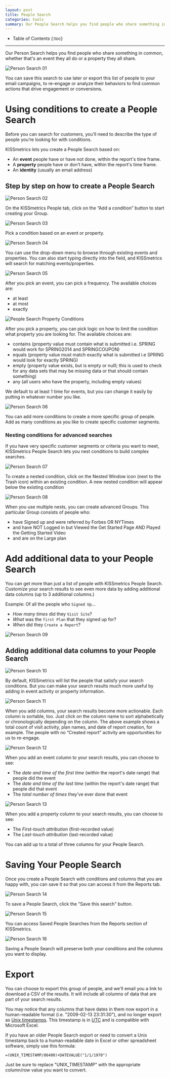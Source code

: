 ```yaml
---
layout: post
title: People Search
categories: tools
summary: Our People Search helps you find people who share something in common, whether that's an event they all do or a property they all share.
---
```

* Table of Contents
{:toc}
* * *

Our Person Search helps you find people who share something in common, whether that's an event they all do or a property they all share.

![Person Search 01][ss01]

You can save this search to use later or export this list of people to your email campaigns, to re-engage or analyze their behaviors to find common actions that drive engagement or conversions.

# Using conditions to create a People Search

Before you can search for customers, you’ll need to describe the type of people you’re looking for with conditions.

KISSmetrics lets you create a People Search based on:

* An **event** people have or have not done, within the report's time frame.
* A **property** people have or don’t have, within the report's time frame.
* An **identity** (usually an email address)

## Step by step on how to create a People Search

![Person Search 02][ss02]

On the KISSmetrics People tab, click on the “Add a condition” button to start creating your Group.

![Person Search 03][ss03]

Pick a condition based on an event or property.

![Person Search 04][ss04]

You can use the drop-down menu to browse through existing events and properties. You can also start typing directly into the field, and KISSmetrics will search for matching events/properties.

![Person Search 05][ss05]

After you pick an event, you can pick a frequency. The available choices are:

* at least
* at most
* exactly

![People Search Property Conditions][ss17]

After you pick a property, you can pick logic on how to limit the condition what property you are looking for. The available choices are:

* contains (property value must contain what is submitted i.e. SPRING would work for SPRING2014 and SPRINGCOUPON)
* equals (property value must match exactly what is submitted i.e SPRING would look for exactly SPRING)
* empty (property value exists, but is empty or nulll; this is used to check for any data sets that may be missing data or that should contain something)
* any (all users who have the property, including empty values)


We default to at least 1 time for events, but you can change it easily by putting in whatever number you like.

![Person Search 06][ss06]

You can add more conditions to create a more specific group of people. Add as many conditions as you like to create specific customer segments.

### Nesting conditions for advanced searches

If you have very specific customer segments or criteria you want to meet, KISSmetrics People Search lets you nest conditions to build complex searches.

![Person Search 07][ss07]

To create a nested condition, click on the Nested Window icon (next to the Trash icon) within an existing condition. A new nested condition will appear below the existing condition

![Person Search 08][ss08]

When you use multiple nests, you can create advanced Groups. This particular Group consists of people who:

* have Signed up and were referred by Forbes OR NYTimes
* and have NOT Logged in but Viewed the Get Started Page AND Played the Getting Started Video
* and are on the Large plan

# Add additional data to your People Search

You can get more than just a list of people with KISSmetrics People Search. Customize your search results to see even more data by adding additional data columns (up to 3 additional columns.)

Example: Of all the people who `Signed Up`...

* *How many times* did they `Visit Site`?
* *What* was the `first Plan` that they signed up for?
* *When* did they `Create a Report`?

![Person Search 09][ss09]

## Adding additional data columns to your People Search

![Person Search 10][ss10]

By default, KISSmetrics will list the people that satisfy your search conditions. But you can make your search results much more useful by adding in event activity or property information.

![Person Search 11][ss11]

When you add columns, your search results become more actionable. Each column is sortable, too. Just click on the column name to sort alphabetically or chronologically depending on the column. The above example shows a total count of visit activity, plan names, and date of report creation, for example. The people with no “Created report” activity are opportunities for us to re-engage.

![Person Search 12][ss12]

When you add an event column to your search results, you can choose to see:

* The *date and time of the first time* (within the report's date range) that people did the event
* The *date and time of the last time* (within the report's date range) that people did that event
* The *total number of times* they’ve ever done that event

![Person Search 13][ss13]

When you add a property column to your search results, you can choose to see:

* The *First-touch attribution* (first-recorded value)
* The *Last-touch attribution* (last-recorded value)

You can add up to a total of three columns for your People Search.

# Saving Your People Search

Once you create a People Search with conditions and columns that you are happy with, you can save it so that you can access it from the Reports tab.

![Person Search 14][ss14]

To save a People Search, click the "Save this search" button.

![Person Search 15][ss15]

You can access Saved People Searches from the Reports section of KISSmetrics.

![Person Search 16][ss16]

Saving a People Search will preserve both your conditions and the columns you want to display.

# Export

You can choose to export this group of people, and we'll email you a link to download a CSV of the results. It will include all columns of data that are part of your search results.

You may notice that any columns that have dates in them now export in a human-readable format (i.e. "2009-02-13 23:31:30"), and no longer export as <a href="http://en.wikipedia.org/wiki/Unix_time" target="_blank">Unix timestamps</a>. This timestamp is in <a href="http://en.wikipedia.org/wiki/Coordinated_Universal_Time" target="_blank">UTC</a> and is compatible with Microsoft Excel.

If you have an older People Search export or need to convert a Unix timestamp back to a human-readable date in Excel or other spreadsheet software, simply use this formula:

    =(UNIX_TIMESTAMP/86400)+DATEVALUE("1/1/1970")

Just be sure to replace "UNIX_TIMESTAMP" with the appropriate column/row value you want to convert.

[send]: /getting-started/ways-to-send-us-data
[mapping]: https://app.kissmetrics.com/mapping
[recurly]: /integrations/recurly
[import]: /advanced/importing-data

[ss01]: https://s3.amazonaws.com/kissmetrics-support-files/assets/tools/people-search/peoplesearch01.png
[ss02]: https://s3.amazonaws.com/kissmetrics-support-files/assets/tools/people-search/peoplesearch02.png
[ss03]: https://s3.amazonaws.com/kissmetrics-support-files/assets/tools/people-search/peoplesearch03.png
[ss04]: https://s3.amazonaws.com/kissmetrics-support-files/assets/tools/people-search/peoplesearch04.png
[ss05]: https://s3.amazonaws.com/kissmetrics-support-files/assets/tools/people-search/peoplesearch05.png
[ss06]: https://s3.amazonaws.com/kissmetrics-support-files/assets/tools/people-search/peoplesearch06.png
[ss07]: https://s3.amazonaws.com/kissmetrics-support-files/assets/tools/people-search/peoplesearch07.png
[ss08]: https://s3.amazonaws.com/kissmetrics-support-files/assets/tools/people-search/peoplesearch08.png
[ss09]: https://s3.amazonaws.com/kissmetrics-support-files/assets/tools/people-search/peoplesearch09.png
[ss10]: https://s3.amazonaws.com/kissmetrics-support-files/assets/tools/people-search/peoplesearch10.png
[ss11]: https://s3.amazonaws.com/kissmetrics-support-files/assets/tools/people-search/peoplesearch11.png
[ss12]: https://s3.amazonaws.com/kissmetrics-support-files/assets/tools/people-search/peoplesearch12.png
[ss13]: https://s3.amazonaws.com/kissmetrics-support-files/assets/tools/people-search/peoplesearch13.png
[ss14]: https://s3.amazonaws.com/kissmetrics-support-files/assets/tools/people-search/peoplesearch14.png
[ss15]: https://s3.amazonaws.com/kissmetrics-support-files/assets/tools/people-search/peoplesearch15.png
[ss16]: https://s3.amazonaws.com/kissmetrics-support-files/assets/tools/people-search/peoplesearch16.png
[ss17]: https://kissmetrics-support-files.s3.amazonaws.com/assets/tools/people-search/people_search_conditions.png
